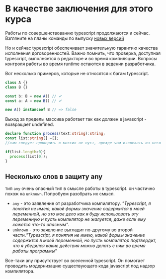 # В качестве заключения для этого курса

Работы по совершенствованию typescript продолжаются и сейчас. Взгляните на планы команды по выпуску [новых версий](https://github.com/microsoft/TypeScript-wiki/blob/main/Roadmap.md)

Но и сейчас typescript обеспечивает значительную гарантию качества исполнения договоренностей. Важно помнить, что проверка, доступная typescript, выполняется в редакторе и во время компиляции. Вопросы контроля работы во время runtime остаются в ведении разработчика.  

Вот несколько примеров, которые не относятся к багам typescript.

```typescript
class A {}
class B {}

const b: B = new A() // ✔ 
const a: A = new B() // ✔ 

new A() instanceof B // => false

```

Выход за пределы массива работает так как должен в javascript - возвращает undefined.

```typescript
declare function process(text:string):string;
const list:string[] =[];
//вам следует проверить в массив не пуст, прежде чем извлекать из него первый элемент

if(list.length>0){
  process(list[0]);
}

```

## Несколько слов в защиту any

тип `any` очень опасный тип в смысле работы в typescript. он частично похож на `unknown`. Попробуем разобрать их смысл.

* `any` - это заявление от разработчика компилятору. *"Typescript, я понятия не имею, какой формы значение содержится в моей переменной, но это мое дело как я буду использовать эту переменную и пусть компилятор не жалуется, даже если ему кажется что-то опасным"*.
* `unknown` - это заявление выгладит по-другому во второй части.*"Typescript, я понятия не имею, какой формы значение содержится в моей переменной, но пусть компилятор подтвердит, что я убедился какие действия можно делать с ним во время работы программы"*

Все-таки any присутствует во вселенной typescript. Он помогает проводить модернизацию существующего кода javascript под надзор компилятора.

